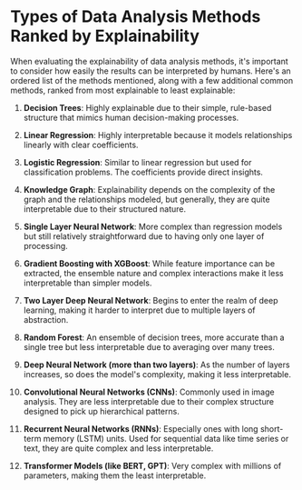 # Types of Data Analysis Methods Ranked by Explainability

When evaluating the explainability of data analysis methods, it's important to consider how easily the results can be interpreted by humans. Here's an ordered list of the methods mentioned, along with a few additional common methods, ranked from most explainable to least explainable:

1. **Decision Trees**: Highly explainable due to their simple, rule-based structure that mimics human decision-making processes.

2. **Linear Regression**: Highly interpretable because it models relationships linearly with clear coefficients.

3. **Logistic Regression**: Similar to linear regression but used for classification problems. The coefficients provide direct insights.

4. **Knowledge Graph**: Explainability depends on the complexity of the graph and the relationships modeled, but generally, they are quite interpretable due to their structured nature.

5. **Single Layer Neural Network**: More complex than regression models but still relatively straightforward due to having only one layer of processing.

6. **Gradient Boosting with XGBoost**: While feature importance can be extracted, the ensemble nature and complex interactions make it less interpretable than simpler models.

7. **Two Layer Deep Neural Network**: Begins to enter the realm of deep learning, making it harder to interpret due to multiple layers of abstraction.

8. **Random Forest**: An ensemble of decision trees, more accurate than a single tree but less interpretable due to averaging over many trees.

9. **Deep Neural Network (more than two layers)**: As the number of layers increases, so does the model's complexity, making it less interpretable.

10. **Convolutional Neural Networks (CNNs)**: Commonly used in image analysis. They are less interpretable due to their complex structure designed to pick up hierarchical patterns.

11. **Recurrent Neural Networks (RNNs)**: Especially ones with long short-term memory (LSTM) units. Used for sequential data like time series or text, they are quite complex and less interpretable.

12. **Transformer Models (like BERT, GPT)**: Very complex with millions of parameters, making them the least interpretable.
